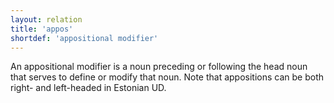 ```yaml
---
layout: relation
title: 'appos'
shortdef: 'appositional modifier'
---
```


An appositional modifier is a noun preceding or following the head noun that serves to define or modify that noun. Note that appositions can be both right- and left-headed in Estonian UD.
<!-- Interlanguage links updated Út zář 29 20:23:18 CEST 2020 -->
